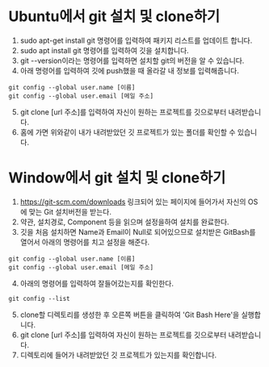 # Ubuntu에서 git 설치 및 clone하기
1. sudo apt-get install git 명령어를 입력하여 패키지 리스트를 업데이트 합니다.   
2. sudo apt install git 명령어를 입력하여 깃을 설치합니다.   
3. git --version이라는 명령어를 입력하면 설치할 git의 버전을 알 수 있습니다.   
4. 아래 명령어를 입력하여 깃에 push했을 때 올라갈 내 정보를 입력해줍니다.   
```
git config --global user.name [이름]
git config --global user.email [메일 주소]
```
5. git clone [url 주소]를 입력하여 자신이 원하는 프로젝트를 깃으로부터 내려받습니다.
6. 홈에 가면 위와같이 내가 내려받았던 깃 프로젝트가 있는 폴더를 확인할 수 있습니다.

# Window에서 git 설치 및 clone하기
1. https://git-scm.com/downloads 링크되어 있는 페이지에 들어가서 자신의 OS에 맞는 Git 설치버전을 받는다.
2. 약관, 설치경로, Component 등을 읽으며 설정을하여 설치를 완료한다.
3. 깃을 처음 설치하면 Name과 Email이 Null로 되어있으므로 설치받은 GitBash를 열어서 아래의 명령어를 치고 설정을 해준다.
```
git config --global user.name [이름]
git config --global user.email [메일 주소]
```
4. 아래의 명령어를 입력하여 잘들어갔는지를 확인한다.
```
git config --list
```
5. clone할 디렉토리를 생성한 후 오른쪽 버튼을 클릭하여 'Git Bash Here'을 실행합니다.
6. git clone [url 주소]를 입력하여 자신이 원하는 프로젝트를 깃으로부터 내려받습니다.
7. 디렉토리에 들어가 내려받았던 깃 프로젝트가 있는지를 확인합니다.